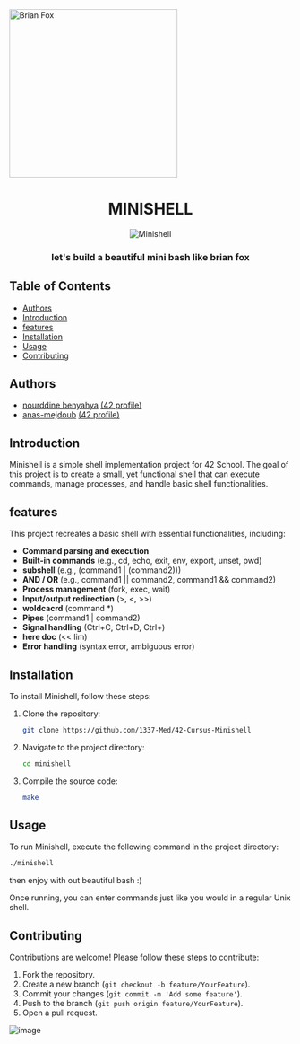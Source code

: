 <img src="https://upload.wikimedia.org/wikipedia/commons/thumb/3/35/BrianJFox.png/1200px-BrianJFox.png" alt="Brian Fox" width="300"/>

<div align="center">
  
# MINISHELL
  ![Minishell](https://img.shields.io/badge/Minishell-42-blue)
### let's build a beautiful mini bash like brian fox 


</div>


## Table of Contents

- [Authors](#Authors)
- [Introduction](#Introduction)
- [features](#features)
- [Installation](#Installation)
- [Usage](#Usage)
- [Contributing](#Contributing)


## Authors

- [nourddine benyahya](https://github.com/nourddine-benyahya) [(42 profile)](https://profile.intra.42.fr/users/nbenyahy)
- [anas-mejdoub](https://github.com/anas-mejdoub) [(42 profile)](https://profile.intra.42.fr/users/amejdoub)

## Introduction

Minishell is a simple shell implementation project for 42 School. The goal of this project is to create a small, yet functional shell that can execute commands, manage processes, and handle basic shell functionalities.

## features

This project recreates a basic shell with essential functionalities, including:

* **Command parsing and execution**
* **Built-in commands** (e.g., cd, echo, exit, env, export, unset, pwd)
* **subshell** (e.g., (command1 | (command2)))
* **AND / OR** (e.g., command1 || command2, command1 && command2)
* **Process management** (fork, exec, wait)
* **Input/output redirection** (>, <, >>)
* **woldcacrd** (command *)
* **Pipes** (command1 | command2)
* **Signal handling** (Ctrl+C, Ctrl+D, Ctrl+\)
* **here doc** (<< lim)
* **Error handling** (syntax error, ambiguous error)


## Installation

To install Minishell, follow these steps:

1. Clone the repository:
    ```sh
    git clone https://github.com/1337-Med/42-Cursus-Minishell
    ```

2. Navigate to the project directory:
    ```sh
    cd minishell
    ```

3. Compile the source code:
    ```sh
    make
    ```

## Usage

To run Minishell, execute the following command in the project directory:

```sh
./minishell
```
then enjoy with out beautiful bash :)

Once running, you can enter commands just like you would in a regular Unix shell.

## Contributing

Contributions are welcome! Please follow these steps to contribute:

1. Fork the repository.
2. Create a new branch (`git checkout -b feature/YourFeature`).
3. Commit your changes (`git commit -m 'Add some feature'`).
4. Push to the branch (`git push origin feature/YourFeature`).
5. Open a pull request.


![image](https://github.com/user-attachments/assets/45c358cd-d6b8-42fd-818c-72893bbba1f4)
